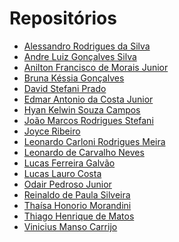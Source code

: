 # Repositórios

* [Alessandro Rodrigues da Silva]()
* [Andre Luiz Gonçalves Silva]()
* [Anilton Francisco de Morais Junior]()
* [Bruna Késsia Gonçalves]()
* [David Stefani Prado]()
* [Edmar Antonio da Costa Junior]()
* [Hyan Kelwin Souza Campos]()
* [João Marcos Rodrigues Stefani]()
* [Joyce Ribeiro]()
* [Leonardo Carloni Rodrigues Meira]()
* [Leonardo de Carvalho Neves]()
* [Lucas Ferreira Galvão]()
* [Lucas Lauro Costa]()
* [Odair Pedroso Junior]()
* [Reinaldo de Paula Silveira](https://github.com/rpsilveira/projeto-react-unifacef)
* [Thaísa Honorio Morandini]()
* [Thiago Henrique de Matos]()
* [Vinicius Manso Carrijo]()
